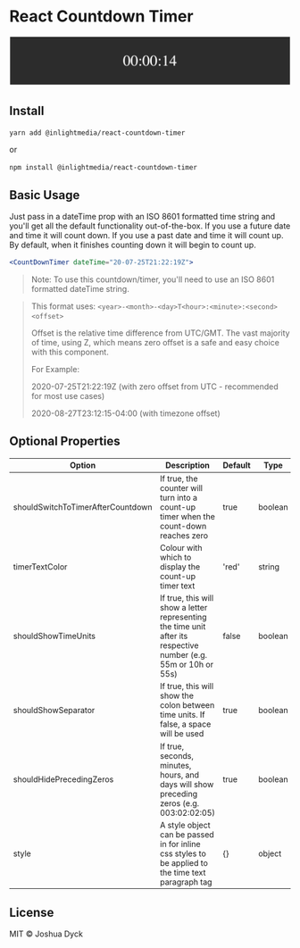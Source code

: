 # React Countdown Timer

![demo-image](./README-DEMO.gif)

## Install

`yarn add @inlightmedia/react-countdown-timer`

or

`npm install @inlightmedia/react-countdown-timer`

## Basic Usage

Just pass in a dateTime prop with an ISO 8601 formatted time string and you'll get all the default functionality out-of-the-box. If you use a future date and time it will count down. If you use a past date and time it will count up. By default, when it finishes counting down it will begin to count up.

```jsx
<CountDownTimer dateTime="20-07-25T21:22:19Z">
```

> Note: To use this countdown/timer, you'll need to use an ISO 8601 formatted dateTime string.

> This format uses: `<year>-<month>-<day>T<hour>:<minute>:<second><offset>`
>
> Offset is the relative time difference from UTC/GMT. The vast majority of time, using Z, which means zero offset is a safe and easy choice with this component.
> 
> For Example:
>
> 2020-07-25T21:22:19Z (with zero offset from UTC - recommended for most use cases)
>
> 2020-08-27T23:12:15-04:00 (with timezone offset)

## Optional Properties

| Option                              | Description                                                                                                      | Default | Type    |
|-------------------------------------|------------------------------------------------------------------------------------------------------------------|---------|---------|
| shouldSwitchToTimerAfterCountdown   | If true, the counter will turn into a count-up timer when the count-down reaches zero                            | true    | boolean |
| timerTextColor                      | Colour with which to display the count-up timer text                                                             | 'red'   | string  |
| shouldShowTimeUnits                 | If true, this will show a letter representing the time unit after its respective number (e.g. 55m or 10h or 55s) | false   | boolean |
| shouldShowSeparator                 | If true, this will show the colon between time units. If false, a space will be used                             | true    | boolean |
| shouldHidePrecedingZeros            | If true, seconds, minutes, hours, and days will show preceding zeros (e.g. 003:02:02:05)                         | true    | boolean |
| style                               | A style object can be passed in for inline css styles to be applied to the time text paragraph tag               | {}      | object  |

## License

MIT © Joshua Dyck
